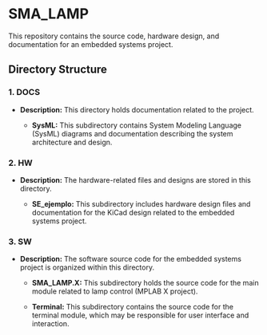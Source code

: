 # SMA_LAMP

This repository contains the source code, hardware design, and documentation for an embedded systems project.

## Directory Structure

### 1. DOCS

- **Description:** This directory holds documentation related to the project.

  - **SysML:** This subdirectory contains System Modeling Language (SysML) diagrams and documentation describing the system architecture and design.

### 2. HW

- **Description:** The hardware-related files and designs are stored in this directory.

  - **SE_ejemplo:** This subdirectory includes hardware design files and documentation for the KiCad design related to the embedded systems project.

### 3. SW

- **Description:** The software source code for the embedded systems project is organized within this directory.

  - **SMA_LAMP.X:** This subdirectory holds the source code for the main module related to lamp control (MPLAB X project).

  - **Terminal:** This subdirectory contains the source code for the terminal module, which may be responsible for user interface and interaction.
